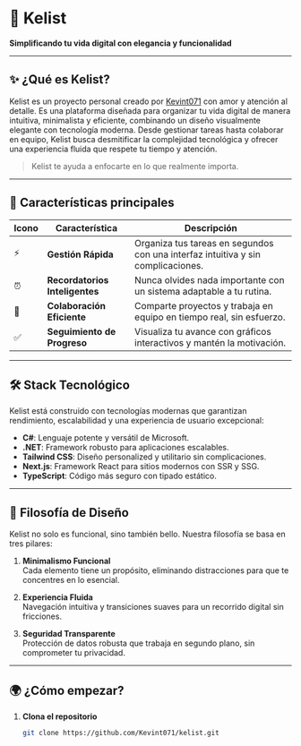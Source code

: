 # 🌟 Kelist

**Simplificando tu vida digital con elegancia y funcionalidad**

---

## ✨ ¿Qué es Kelist?

Kelist es un proyecto personal creado por [Kevint071](https://github.com/Kevint071) con amor y atención al detalle. Es una plataforma diseñada para organizar tu vida digital de manera intuitiva, minimalista y eficiente, combinando un diseño visualmente elegante con tecnología moderna. Desde gestionar tareas hasta colaborar en equipo, Kelist busca desmitificar la complejidad tecnológica y ofrecer una experiencia fluida que respete tu tiempo y atención.

> Kelist te ayuda a enfocarte en lo que realmente importa.

---

## 🚀 Características principales

| Icono | Característica             | Descripción                                                                 |
|-------|----------------------------|-----------------------------------------------------------------------------|
| ⚡    | **Gestión Rápida**         | Organiza tus tareas en segundos con una interfaz intuitiva y sin complicaciones. |
| ⏰    | **Recordatorios Inteligentes** | Nunca olvides nada importante con un sistema adaptable a tu rutina.         |
| 👥    | **Colaboración Eficiente** | Comparte proyectos y trabaja en equipo en tiempo real, sin esfuerzo.        |
| ✅    | **Seguimiento de Progreso** | Visualiza tu avance con gráficos interactivos y mantén la motivación.      |

---

## 🛠 Stack Tecnológico

Kelist está construido con tecnologías modernas que garantizan rendimiento, escalabilidad y una experiencia de usuario excepcional:

- **C#**: Lenguaje potente y versátil de Microsoft.
- **.NET**: Framework robusto para aplicaciones escalables.
- **Tailwind CSS**: Diseño personalized y utilitario sin complicaciones.
- **Next.js**: Framework React para sitios modernos con SSR y SSG.
- **TypeScript**: Código más seguro con tipado estático.

---

## 🎨 Filosofía de Diseño

Kelist no solo es funcional, sino también bello. Nuestra filosofía se basa en tres pilares:

1. **Minimalismo Funcional**  
   Cada elemento tiene un propósito, eliminando distracciones para que te concentres en lo esencial.

2. **Experiencia Fluida**  
   Navegación intuitiva y transiciones suaves para un recorrido digital sin fricciones.

3. **Seguridad Transparente**  
   Protección de datos robusta que trabaja en segundo plano, sin comprometer tu privacidad.

---

## 🌍 ¿Cómo empezar?

1. **Clona el repositorio**  
   ```bash
   git clone https://github.com/Kevint071/kelist.git